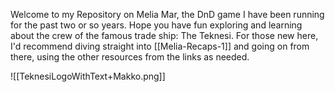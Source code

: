Welcome to my Repository on Melia Mar, the DnD game I have been running for the past two or so years. Hope you have fun exploring and learning about the crew of the famous trade ship: The Teknesi. For those new here, I'd recommend diving straight into [[Melia-Recaps-1]] and going on from there, using the other resources from the links as needed.

![[TeknesiLogoWithText+Makko.png]]